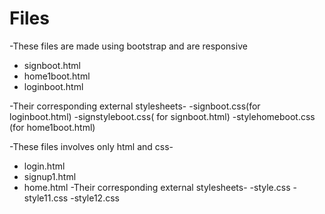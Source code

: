#  Files
-These files are made using bootstrap and are responsive
  - signboot.html
  - home1boot.html
  - loginboot.html
  
-Their corresponding external stylesheets-
  -signboot.css(for loginboot.html)
  -signstyleboot.css( for signboot.html)
  -stylehomeboot.css (for home1boot.html)
 
-These files involves only html and css-
  - login.html
  - signup1.html
  - home.html
-Their corresponding external stylesheets-
 -style.css
 -style11.css
 -style12.css
  
